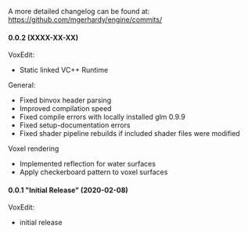 A more detailed changelog can be found at: https://github.com/mgerhardy/engine/commits/

#### 0.0.2 (XXXX-XX-XX)

 VoxEdit:
   - Static linked VC++ Runtime

 General:
   - Fixed binvox header parsing
   - Improved compilation speed
   - Fixed compile errors with locally installed glm 0.9.9
   - Fixed setup-documentation errors
   - Fixed shader pipeline rebuilds if included shader files were modified

 Voxel rendering
   - Implemented reflection for water surfaces
   - Apply checkerboard pattern to voxel surfaces


#### 0.0.1 "Initial Release" (2020-02-08)

 VoxEdit:
   - initial release
